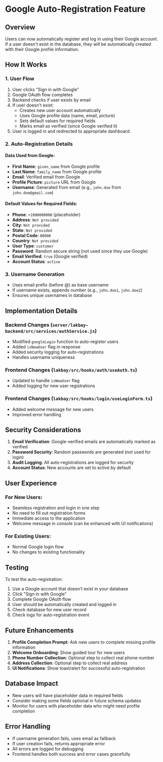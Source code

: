 # Google Auto-Registration Feature

## Overview
Users can now automatically register and log in using their Google account. If a user doesn't exist in the database, they will be automatically created with their Google profile information.

## How It Works

### 1. User Flow
1. User clicks "Sign in with Google"
2. Google OAuth flow completes
3. Backend checks if user exists by email
4. If user doesn't exist:
   - Creates new user account automatically
   - Uses Google profile data (name, email, picture)
   - Sets default values for required fields
   - Marks email as verified (since Google verified it)
5. User is logged in and redirected to appropriate dashboard

### 2. Auto-Registration Details

#### Data Used from Google:
- **First Name**: `given_name` from Google profile
- **Last Name**: `family_name` from Google profile  
- **Email**: Verified email from Google
- **Profile Picture**: `picture` URL from Google
- **Username**: Generated from email (e.g., `john.doe` from `john.doe@gmail.com`)

#### Default Values for Required Fields:
- **Phone**: `+1000000000` (placeholder)
- **Address**: `Not provided`
- **City**: `Not provided`
- **State**: `Not provided`
- **Postal Code**: `00000`
- **Country**: `Not provided`
- **User Type**: `customer`
- **Password**: Random secure string (not used since they use Google)
- **Email Verified**: `true` (Google verified)
- **Account Status**: `active`

### 3. Username Generation
- Uses email prefix (before @) as base username
- If username exists, appends number (e.g., `john.doe1`, `john.doe2`)
- Ensures unique usernames in database

## Implementation Details

### Backend Changes (`server/lakbay-backend/src/services/authService.js`)
- Modified `googleLogin` function to auto-register users
- Added `isNewUser` flag in response
- Added security logging for auto-registrations
- Handles username uniqueness

### Frontend Changes (`lakbay/src/hooks/auth/useAuth.ts`)
- Updated to handle `isNewUser` flag
- Added logging for new user registrations

### Frontend Changes (`lakbay/src/hooks/login/useLoginForm.ts`)
- Added welcome message for new users
- Improved error handling

## Security Considerations

1. **Email Verification**: Google-verified emails are automatically marked as verified
2. **Password Security**: Random passwords are generated (not used for login)
3. **Audit Logging**: All auto-registrations are logged for security
4. **Account Status**: New accounts are set to active by default

## User Experience

### For New Users:
- Seamless registration and login in one step
- No need to fill out registration forms
- Immediate access to the application
- Welcome message in console (can be enhanced with UI notifications)

### For Existing Users:
- Normal Google login flow
- No changes to existing functionality

## Testing

To test the auto-registration:

1. Use a Google account that doesn't exist in your database
2. Click "Sign in with Google"
3. Complete Google OAuth flow
4. User should be automatically created and logged in
5. Check database for new user record
6. Check logs for auto-registration event

## Future Enhancements

1. **Profile Completion Prompt**: Ask new users to complete missing profile information
2. **Welcome Onboarding**: Show guided tour for new users
3. **Phone Number Collection**: Optional step to collect real phone number
4. **Address Collection**: Optional step to collect real address
5. **UI Notifications**: Show toast/alert for successful auto-registration

## Database Impact

- New users will have placeholder data in required fields
- Consider making some fields optional in future schema updates
- Monitor for users with placeholder data who might need profile completion

## Error Handling

- If username generation fails, uses email as fallback
- If user creation fails, returns appropriate error
- All errors are logged for debugging
- Frontend handles both success and error cases gracefully

